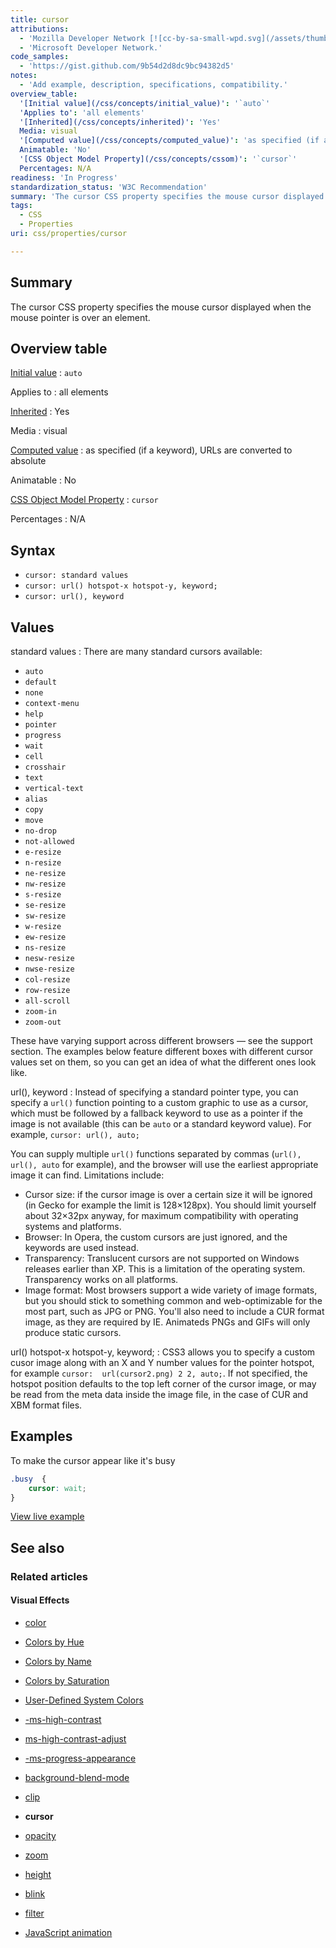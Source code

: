```yaml
---
title: cursor
attributions:
  - 'Mozilla Developer Network [![cc-by-sa-small-wpd.svg](/assets/thumb/8/8c/cc-by-sa-small-wpd.svg/120px-cc-by-sa-small-wpd.svg.png)](http://creativecommons.org/licenses/by-sa/3.0/us/).'
  - 'Microsoft Developer Network.'
code_samples:
  - 'https://gist.github.com/9b54d2d8dc9bc94382d5'
notes:
  - 'Add example, description, specifications, compatibility.'
overview_table:
  '[Initial value](/css/concepts/initial_value)': '`auto`'
  'Applies to': 'all elements'
  '[Inherited](/css/concepts/inherited)': 'Yes'
  Media: visual
  '[Computed value](/css/concepts/computed_value)': 'as specified (if a keyword), URLs are converted to absolute'
  Animatable: 'No'
  '[CSS Object Model Property](/css/concepts/cssom)': '`cursor`'
  Percentages: N/A
readiness: 'In Progress'
standardization_status: 'W3C Recommendation'
summary: 'The cursor CSS property specifies the mouse cursor displayed when the mouse pointer is over an element.'
tags:
  - CSS
  - Properties
uri: css/properties/cursor

---
```

## <span>Summary</span>

The cursor CSS property specifies the mouse cursor displayed when the mouse pointer is over an element.

## <span>Overview table</span>

[Initial value](/css/concepts/initial_value)
:   `auto`

Applies to
:   all elements

[Inherited](/css/concepts/inherited)
:   Yes

Media
:   visual

[Computed value](/css/concepts/computed_value)
:   as specified (if a keyword), URLs are converted to absolute

Animatable
:   No

[CSS Object Model Property](/css/concepts/cssom)
:   `cursor`

Percentages
:   N/A

## <span>Syntax</span>

-   `cursor: standard values`
-   `cursor: url() hotspot-x hotspot-y, keyword;`
-   `cursor: url(), keyword`

## <span>Values</span>

standard values
:   There are many standard cursors available:

-   `auto`
-   `default`
-   `none`
-   `context-menu`
-   `help`
-   `pointer`
-   `progress`
-   `wait`
-   `cell`
-   `crosshair`
-   `text`
-   `vertical-text`
-   `alias`
-   `copy`
-   `move`
-   `no-drop`
-   `not-allowed`
-   `e-resize`
-   `n-resize`
-   `ne-resize`
-   `nw-resize`
-   `s-resize`
-   `se-resize`
-   `sw-resize`
-   `w-resize`
-   `ew-resize`
-   `ns-resize`
-   `nesw-resize`
-   `nwse-resize`
-   `col-resize`
-   `row-resize`
-   `all-scroll`
-   `zoom-in`
-   `zoom-out`

These have varying support across different browsers — see the support section. The examples below feature different boxes with different cursor values set on them, so you can get an idea of what the different ones look like.

url(), keyword
:   Instead of specifying a standard pointer type, you can specify a `url()` function pointing to a custom graphic to use as a cursor, which must be followed by a fallback keyword to use as a pointer if the image is not available (this can be `auto` or a standard keyword value). For example, `cursor: url(), auto;`

You can supply multiple `url()` functions separated by commas (`url(), url(), auto` for example), and the browser will use the earliest appropriate image it can find. Limitations include:

-   Cursor size: if the cursor image is over a certain size it will be ignored (in Gecko for example the limit is 128×128px). You should limit yourself about 32×32px anyway, for maximum compatibility with operating systems and platforms.
-   Browser: In Opera, the custom cursors are just ignored, and the keywords are used instead.
-   Transparency: Translucent cursors are not supported on Windows releases earlier than XP. This is a limitation of the operating system. Transparency works on all platforms.
-   Image format: Most browsers support a wide variety of image formats, but you should stick to something common and web-optimizable for the most part, such as JPG or PNG. You'll also need to include a CUR format image, as they are required by IE. Animateds PNGs and GIFs will only produce static cursors.

url() hotspot-x hotspot-y, keyword;
:   CSS3 allows you to specify a custom cusor image along with an X and Y number values for the pointer hotspot, for example `cursor:  url(cursor2.png) 2 2, auto;`. If not specified, the hotspot position defaults to the top left corner of the cursor image, or may be read from the meta data inside the image file, in the case of CUR and XBM format files.

## <span>Examples</span>

To make the cursor appear like it's busy

``` css
.busy  {
    cursor: wait;
}
```

[View live example](https://code.webplatform.org/gist/9b54d2d8dc9bc94382d5)

## <span>See also</span>

### <span>Related articles</span>

#### <span>Visual Effects</span>

-   [color](/css/color)

-   [Colors by Hue](/css/color/colors_by_hue)

-   [Colors by Name](/css/color/colors_by_name)

-   [Colors by Saturation](/css/color/colors_by_saturation)

-   [User-Defined System Colors](/css/color/user-defined_system_colors)

-   [-ms-high-contrast](/css/high_contrast_mode/properties/-ms-high-contrast)

-   [ms-high-contrast-adjust](/css/high_contrast_modeapis/properties/ms-high-contrast-adjust)

-   [-ms-progress-appearance](/css/properties/-ms-progress-appearance)

-   [background-blend-mode](/css/properties/background-blend-mode)

-   [clip](/css/properties/clip)

-   **cursor**

-   [opacity](/css/properties/opacity)

-   [zoom](/css/properties/zoom)

-   [height](/html/attributes/height)

-   [blink](/html/elements/blink)

-   [filter](/svg/elements/filter)

-   [JavaScript animation](/tutorials/animation_in_javascript_2)
